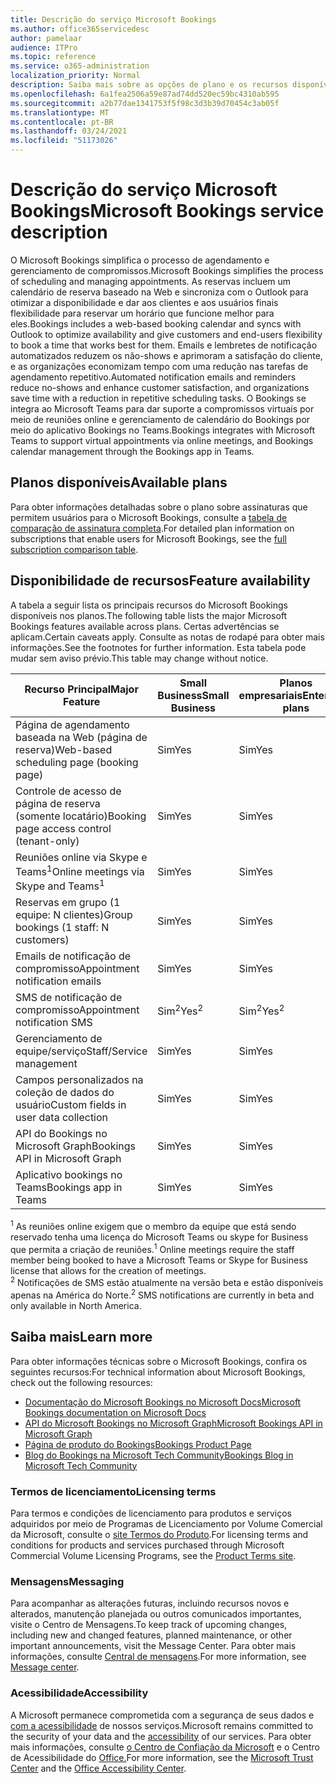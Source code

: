 ```yaml
---
title: Descrição do serviço Microsoft Bookings
ms.author: office365servicedesc
author: pamelaar
audience: ITPro
ms.topic: reference
ms.service: o365-administration
localization_priority: Normal
description: Saiba mais sobre as opções de plano e os recursos disponíveis no Microsoft Bookings.
ms.openlocfilehash: 6a1fea2506a59e87ad74dd520ec59bc4310ab595
ms.sourcegitcommit: a2b77dae1341753f5f98c3d3b39d70454c3ab05f
ms.translationtype: MT
ms.contentlocale: pt-BR
ms.lasthandoff: 03/24/2021
ms.locfileid: "51173026"
---
```

# <a name="microsoft-bookings-service-description"></a><span data-ttu-id="5db59-103">Descrição do serviço Microsoft Bookings</span><span class="sxs-lookup"><span data-stu-id="5db59-103">Microsoft Bookings service description</span></span>

<span data-ttu-id="5db59-104">O Microsoft Bookings simplifica o processo de agendamento e gerenciamento de compromissos.</span><span class="sxs-lookup"><span data-stu-id="5db59-104">Microsoft Bookings simplifies the process of scheduling and managing appointments.</span></span> <span data-ttu-id="5db59-105">As reservas incluem um calendário de reserva baseado na Web e sincroniza com o Outlook para otimizar a disponibilidade e dar aos clientes e aos usuários finais flexibilidade para reservar um horário que funcione melhor para eles.</span><span class="sxs-lookup"><span data-stu-id="5db59-105">Bookings includes a web-based booking calendar and syncs with Outlook to optimize availability and give customers and end-users flexibility to book a time that works best for them.</span></span> <span data-ttu-id="5db59-106">Emails e lembretes de notificação automatizados reduzem os não-shows e aprimoram a satisfação do cliente, e as organizações economizam tempo com uma redução nas tarefas de agendamento repetitivo.</span><span class="sxs-lookup"><span data-stu-id="5db59-106">Automated notification emails and reminders reduce no-shows and enhance customer satisfaction, and organizations save time with a reduction in repetitive scheduling tasks.</span></span> <span data-ttu-id="5db59-107">O Bookings se integra ao Microsoft Teams para dar suporte a compromissos virtuais por meio de reuniões online e gerenciamento de calendário do Bookings por meio do aplicativo Bookings no Teams.</span><span class="sxs-lookup"><span data-stu-id="5db59-107">Bookings integrates with Microsoft Teams to support virtual appointments via online meetings, and Bookings calendar management through the Bookings app in Teams.</span></span>

## <a name="available-plans"></a><span data-ttu-id="5db59-108">Planos disponíveis</span><span class="sxs-lookup"><span data-stu-id="5db59-108">Available plans</span></span>

<span data-ttu-id="5db59-109">Para obter informações detalhadas sobre o plano sobre assinaturas que permitem usuários para o Microsoft Bookings, consulte a  [tabela de comparação de assinatura completa](https://go.microsoft.com/fwlink/?linkid=2139145).</span><span class="sxs-lookup"><span data-stu-id="5db59-109">For detailed plan information on subscriptions that enable users for Microsoft Bookings, see the  [full subscription comparison table](https://go.microsoft.com/fwlink/?linkid=2139145).</span></span>

## <a name="feature-availability"></a><span data-ttu-id="5db59-110">Disponibilidade de recursos</span><span class="sxs-lookup"><span data-stu-id="5db59-110">Feature availability</span></span>

<span data-ttu-id="5db59-111">A tabela a seguir lista os principais recursos do Microsoft Bookings disponíveis nos planos.</span><span class="sxs-lookup"><span data-stu-id="5db59-111">The following table lists the major Microsoft Bookings features available across plans.</span></span> <span data-ttu-id="5db59-112">Certas advertências se aplicam.</span><span class="sxs-lookup"><span data-stu-id="5db59-112">Certain caveats apply.</span></span> <span data-ttu-id="5db59-113">Consulte as notas de rodapé para obter mais informações.</span><span class="sxs-lookup"><span data-stu-id="5db59-113">See the footnotes for further information.</span></span> <span data-ttu-id="5db59-114">Esta tabela pode mudar sem aviso prévio.</span><span class="sxs-lookup"><span data-stu-id="5db59-114">This table may change without notice.</span></span>

| <span data-ttu-id="5db59-115">Recurso Principal</span><span class="sxs-lookup"><span data-stu-id="5db59-115">Major Feature</span></span> | <span data-ttu-id="5db59-116">Small Business</span><span class="sxs-lookup"><span data-stu-id="5db59-116">Small Business</span></span> | <span data-ttu-id="5db59-117">Planos empresariais</span><span class="sxs-lookup"><span data-stu-id="5db59-117">Enterprise plans</span></span> | <span data-ttu-id="5db59-118">CCG</span><span class="sxs-lookup"><span data-stu-id="5db59-118">GCC</span></span> | <span data-ttu-id="5db59-119">GCC-High</span><span class="sxs-lookup"><span data-stu-id="5db59-119">GCC-High</span></span> | <span data-ttu-id="5db59-120">DOD</span><span class="sxs-lookup"><span data-stu-id="5db59-120">DOD</span></span> | <span data-ttu-id="5db59-121">Educação</span><span class="sxs-lookup"><span data-stu-id="5db59-121">Education</span></span> |
| --- | --- | --- | --- | --- | --- | --- |
| <span data-ttu-id="5db59-122">Página de agendamento baseada na Web (página de reserva)</span><span class="sxs-lookup"><span data-stu-id="5db59-122">Web-based scheduling page (booking page)</span></span> | <span data-ttu-id="5db59-123">Sim</span><span class="sxs-lookup"><span data-stu-id="5db59-123">Yes</span></span> | <span data-ttu-id="5db59-124">Sim</span><span class="sxs-lookup"><span data-stu-id="5db59-124">Yes</span></span> | <span data-ttu-id="5db59-125">Sim</span><span class="sxs-lookup"><span data-stu-id="5db59-125">Yes</span></span> | <span data-ttu-id="5db59-126">Não</span><span class="sxs-lookup"><span data-stu-id="5db59-126">No</span></span> | <span data-ttu-id="5db59-127">Não</span><span class="sxs-lookup"><span data-stu-id="5db59-127">No</span></span> | <span data-ttu-id="5db59-128">Sim</span><span class="sxs-lookup"><span data-stu-id="5db59-128">Yes</span></span> |
| <span data-ttu-id="5db59-129">Controle de acesso de página de reserva (somente locatário)</span><span class="sxs-lookup"><span data-stu-id="5db59-129">Booking page access control (tenant-only)</span></span> | <span data-ttu-id="5db59-130">Sim</span><span class="sxs-lookup"><span data-stu-id="5db59-130">Yes</span></span> | <span data-ttu-id="5db59-131">Sim</span><span class="sxs-lookup"><span data-stu-id="5db59-131">Yes</span></span> | <span data-ttu-id="5db59-132">Sim</span><span class="sxs-lookup"><span data-stu-id="5db59-132">Yes</span></span> | <span data-ttu-id="5db59-133">Não</span><span class="sxs-lookup"><span data-stu-id="5db59-133">No</span></span> | <span data-ttu-id="5db59-134">Não</span><span class="sxs-lookup"><span data-stu-id="5db59-134">No</span></span> | <span data-ttu-id="5db59-135">Sim</span><span class="sxs-lookup"><span data-stu-id="5db59-135">Yes</span></span> |
| <span data-ttu-id="5db59-136">Reuniões online via Skype e Teams<sup>1</sup></span><span class="sxs-lookup"><span data-stu-id="5db59-136">Online meetings via Skype and Teams<sup>1</sup></span></span> <br/> | <span data-ttu-id="5db59-137">Sim</span><span class="sxs-lookup"><span data-stu-id="5db59-137">Yes</span></span> | <span data-ttu-id="5db59-138">Sim</span><span class="sxs-lookup"><span data-stu-id="5db59-138">Yes</span></span> | <span data-ttu-id="5db59-139">Sim</span><span class="sxs-lookup"><span data-stu-id="5db59-139">Yes</span></span> | <span data-ttu-id="5db59-140">Não</span><span class="sxs-lookup"><span data-stu-id="5db59-140">No</span></span> | <span data-ttu-id="5db59-141">Não</span><span class="sxs-lookup"><span data-stu-id="5db59-141">No</span></span> | <span data-ttu-id="5db59-142">Sim</span><span class="sxs-lookup"><span data-stu-id="5db59-142">Yes</span></span> |
| <span data-ttu-id="5db59-143">Reservas em grupo (1 equipe: N clientes)</span><span class="sxs-lookup"><span data-stu-id="5db59-143">Group bookings (1 staff: N customers)</span></span> | <span data-ttu-id="5db59-144">Sim</span><span class="sxs-lookup"><span data-stu-id="5db59-144">Yes</span></span> | <span data-ttu-id="5db59-145">Sim</span><span class="sxs-lookup"><span data-stu-id="5db59-145">Yes</span></span> | <span data-ttu-id="5db59-146">Sim</span><span class="sxs-lookup"><span data-stu-id="5db59-146">Yes</span></span> | <span data-ttu-id="5db59-147">Não</span><span class="sxs-lookup"><span data-stu-id="5db59-147">No</span></span> | <span data-ttu-id="5db59-148">Não</span><span class="sxs-lookup"><span data-stu-id="5db59-148">No</span></span> | <span data-ttu-id="5db59-149">Sim</span><span class="sxs-lookup"><span data-stu-id="5db59-149">Yes</span></span> |
| <span data-ttu-id="5db59-150">Emails de notificação de compromisso</span><span class="sxs-lookup"><span data-stu-id="5db59-150">Appointment notification emails</span></span> | <span data-ttu-id="5db59-151">Sim</span><span class="sxs-lookup"><span data-stu-id="5db59-151">Yes</span></span> | <span data-ttu-id="5db59-152">Sim</span><span class="sxs-lookup"><span data-stu-id="5db59-152">Yes</span></span> | <span data-ttu-id="5db59-153">Sim</span><span class="sxs-lookup"><span data-stu-id="5db59-153">Yes</span></span> | <span data-ttu-id="5db59-154">Não</span><span class="sxs-lookup"><span data-stu-id="5db59-154">No</span></span> | <span data-ttu-id="5db59-155">Não</span><span class="sxs-lookup"><span data-stu-id="5db59-155">No</span></span> | <span data-ttu-id="5db59-156">Sim</span><span class="sxs-lookup"><span data-stu-id="5db59-156">Yes</span></span> |
| <span data-ttu-id="5db59-157">SMS de notificação de compromisso</span><span class="sxs-lookup"><span data-stu-id="5db59-157">Appointment notification SMS</span></span> | <span data-ttu-id="5db59-158">Sim<sup>2</sup></span><span class="sxs-lookup"><span data-stu-id="5db59-158">Yes<sup>2</sup></span></span> <br/> | <span data-ttu-id="5db59-159">Sim<sup>2</sup></span><span class="sxs-lookup"><span data-stu-id="5db59-159">Yes<sup>2</sup></span></span> <br/> | <span data-ttu-id="5db59-160">Sim<sup>2</sup></span><span class="sxs-lookup"><span data-stu-id="5db59-160">Yes<sup>2</sup></span></span> <br/> | <span data-ttu-id="5db59-161">Não</span><span class="sxs-lookup"><span data-stu-id="5db59-161">No</span></span> | <span data-ttu-id="5db59-162">Não</span><span class="sxs-lookup"><span data-stu-id="5db59-162">No</span></span> | <span data-ttu-id="5db59-163">Sim</span><span class="sxs-lookup"><span data-stu-id="5db59-163">Yes</span></span> |
| <span data-ttu-id="5db59-164">Gerenciamento de equipe/serviço</span><span class="sxs-lookup"><span data-stu-id="5db59-164">Staff/Service management</span></span> | <span data-ttu-id="5db59-165">Sim</span><span class="sxs-lookup"><span data-stu-id="5db59-165">Yes</span></span> | <span data-ttu-id="5db59-166">Sim</span><span class="sxs-lookup"><span data-stu-id="5db59-166">Yes</span></span> | <span data-ttu-id="5db59-167">Sim</span><span class="sxs-lookup"><span data-stu-id="5db59-167">Yes</span></span> | <span data-ttu-id="5db59-168">Não</span><span class="sxs-lookup"><span data-stu-id="5db59-168">No</span></span> | <span data-ttu-id="5db59-169">Não</span><span class="sxs-lookup"><span data-stu-id="5db59-169">No</span></span> | <span data-ttu-id="5db59-170">Sim</span><span class="sxs-lookup"><span data-stu-id="5db59-170">Yes</span></span> |
| <span data-ttu-id="5db59-171">Campos personalizados na coleção de dados do usuário</span><span class="sxs-lookup"><span data-stu-id="5db59-171">Custom fields in user data collection</span></span> | <span data-ttu-id="5db59-172">Sim</span><span class="sxs-lookup"><span data-stu-id="5db59-172">Yes</span></span> | <span data-ttu-id="5db59-173">Sim</span><span class="sxs-lookup"><span data-stu-id="5db59-173">Yes</span></span> | <span data-ttu-id="5db59-174">Sim</span><span class="sxs-lookup"><span data-stu-id="5db59-174">Yes</span></span> | <span data-ttu-id="5db59-175">Não</span><span class="sxs-lookup"><span data-stu-id="5db59-175">No</span></span> | <span data-ttu-id="5db59-176">Não</span><span class="sxs-lookup"><span data-stu-id="5db59-176">No</span></span> | <span data-ttu-id="5db59-177">Sim</span><span class="sxs-lookup"><span data-stu-id="5db59-177">Yes</span></span> |
| <span data-ttu-id="5db59-178">API do Bookings no Microsoft Graph</span><span class="sxs-lookup"><span data-stu-id="5db59-178">Bookings API in Microsoft Graph</span></span> | <span data-ttu-id="5db59-179">Sim</span><span class="sxs-lookup"><span data-stu-id="5db59-179">Yes</span></span> | <span data-ttu-id="5db59-180">Sim</span><span class="sxs-lookup"><span data-stu-id="5db59-180">Yes</span></span> | <span data-ttu-id="5db59-181">Não</span><span class="sxs-lookup"><span data-stu-id="5db59-181">No</span></span> | <span data-ttu-id="5db59-182">Não</span><span class="sxs-lookup"><span data-stu-id="5db59-182">No</span></span> | <span data-ttu-id="5db59-183">Não</span><span class="sxs-lookup"><span data-stu-id="5db59-183">No</span></span> | <span data-ttu-id="5db59-184">Sim</span><span class="sxs-lookup"><span data-stu-id="5db59-184">Yes</span></span> |
| <span data-ttu-id="5db59-185">Aplicativo bookings no Teams</span><span class="sxs-lookup"><span data-stu-id="5db59-185">Bookings app in Teams</span></span> | <span data-ttu-id="5db59-186">Sim</span><span class="sxs-lookup"><span data-stu-id="5db59-186">Yes</span></span> | <span data-ttu-id="5db59-187">Sim</span><span class="sxs-lookup"><span data-stu-id="5db59-187">Yes</span></span> | <span data-ttu-id="5db59-188">Não</span><span class="sxs-lookup"><span data-stu-id="5db59-188">No</span></span> | <span data-ttu-id="5db59-189">Não</span><span class="sxs-lookup"><span data-stu-id="5db59-189">No</span></span> | <span data-ttu-id="5db59-190">Não</span><span class="sxs-lookup"><span data-stu-id="5db59-190">No</span></span> | <span data-ttu-id="5db59-191">Sim</span><span class="sxs-lookup"><span data-stu-id="5db59-191">Yes</span></span> |

<span data-ttu-id="5db59-192"><sup>1</sup> As reuniões online exigem que o membro da equipe que está sendo reservado tenha uma licença do Microsoft Teams ou skype for Business que permita a criação de reuniões.</span><span class="sxs-lookup"><span data-stu-id="5db59-192"><sup>1</sup> Online meetings require the staff member being booked to have a Microsoft Teams or Skype for Business license that allows for the creation of meetings.</span></span>
<br/><span data-ttu-id="5db59-193"><sup>2</sup> Notificações de SMS estão atualmente na versão beta e estão disponíveis apenas na América do Norte.</span><span class="sxs-lookup"><span data-stu-id="5db59-193"><sup>2</sup> SMS notifications are currently in beta and only available in North America.</span></span>

## <a name="learn-more"></a><span data-ttu-id="5db59-194">Saiba mais</span><span class="sxs-lookup"><span data-stu-id="5db59-194">Learn more</span></span>

<span data-ttu-id="5db59-195">Para obter informações técnicas sobre o Microsoft Bookings, confira os seguintes recursos:</span><span class="sxs-lookup"><span data-stu-id="5db59-195">For technical information about Microsoft Bookings, check out the following resources:</span></span>

- [<span data-ttu-id="5db59-196">Documentação do Microsoft Bookings no Microsoft Docs</span><span class="sxs-lookup"><span data-stu-id="5db59-196">Microsoft Bookings documentation on Microsoft Docs</span></span>](/microsoft-365/bookings/bookings-overview?view=o365-worldwide)
- [<span data-ttu-id="5db59-197">API do Microsoft Bookings no Microsoft Graph</span><span class="sxs-lookup"><span data-stu-id="5db59-197">Microsoft Bookings API in Microsoft Graph</span></span>](/graph/api/resources/booking-api-overview?view=graph-rest-beta)
- [<span data-ttu-id="5db59-198">Página de produto do Bookings</span><span class="sxs-lookup"><span data-stu-id="5db59-198">Bookings Product Page</span></span>](https://www.microsoft.com/microsoft-365/business/scheduling-and-booking-app)
- [<span data-ttu-id="5db59-199">Blog do Bookings na Microsoft Tech Community</span><span class="sxs-lookup"><span data-stu-id="5db59-199">Bookings Blog in Microsoft Tech Community</span></span>](https://techcommunity.microsoft.com/t5/microsoft-bookings-blog/bg-p/Office365BusinessAppsBlog)

### <a name="licensing-terms"></a><span data-ttu-id="5db59-200">Termos de licenciamento</span><span class="sxs-lookup"><span data-stu-id="5db59-200">Licensing terms</span></span>

<span data-ttu-id="5db59-201">Para termos e condições de licenciamento para produtos e serviços adquiridos por meio de Programas de Licenciamento por Volume Comercial da Microsoft, consulte o [site Termos do Produto](https://www.microsoft.com/microsoft-365).</span><span class="sxs-lookup"><span data-stu-id="5db59-201">For licensing terms and conditions for products and services purchased through Microsoft Commercial Volume Licensing Programs, see the [Product Terms site](https://www.microsoft.com/microsoft-365).</span></span>

### <a name="messaging"></a><span data-ttu-id="5db59-202">Mensagens</span><span class="sxs-lookup"><span data-stu-id="5db59-202">Messaging</span></span>

<span data-ttu-id="5db59-203">Para acompanhar as alterações futuras, incluindo recursos novos e alterados, manutenção planejada ou outros comunicados importantes, visite o Centro de Mensagens.</span><span class="sxs-lookup"><span data-stu-id="5db59-203">To keep track of upcoming changes, including new and changed features, planned maintenance, or other important announcements, visit the Message Center.</span></span> <span data-ttu-id="5db59-204">Para obter mais informações, consulte [Central de mensagens](/microsoft-365/admin/manage/message-center).</span><span class="sxs-lookup"><span data-stu-id="5db59-204">For more information, see [Message center](/microsoft-365/admin/manage/message-center).</span></span>

### <a name="accessibility"></a><span data-ttu-id="5db59-205">Acessibilidade</span><span class="sxs-lookup"><span data-stu-id="5db59-205">Accessibility</span></span>

<span data-ttu-id="5db59-206">A Microsoft permanece comprometida com a segurança de seus dados e [com a acessibilidade](https://www.microsoft.com/trust-center/compliance/accessibility) de nossos serviços.</span><span class="sxs-lookup"><span data-stu-id="5db59-206">Microsoft remains committed to the security of your data and the [accessibility](https://www.microsoft.com/trust-center/compliance/accessibility) of our services.</span></span> <span data-ttu-id="5db59-207">Para obter mais informações, consulte [o Centro de Confiação da Microsoft](https://www.microsoft.com/trust-center) e o Centro de Acessibilidade do [Office.](https://support.office.com/article/ecab0fcf-d143-4fe8-a2ff-6cd596bddc6d)</span><span class="sxs-lookup"><span data-stu-id="5db59-207">For more information, see the [Microsoft Trust Center](https://www.microsoft.com/trust-center) and the [Office Accessibility Center](https://support.office.com/article/ecab0fcf-d143-4fe8-a2ff-6cd596bddc6d).</span></span>